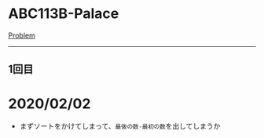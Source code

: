 # ABC113B-Palace

[Problem](https://atcoder.jp/contests/abc113/tasks/abc113_b)

---
## 1回目

# 2020/02/02
* まずソートをかけてしまって、`最後の数-最初の数`を出してしまうか
